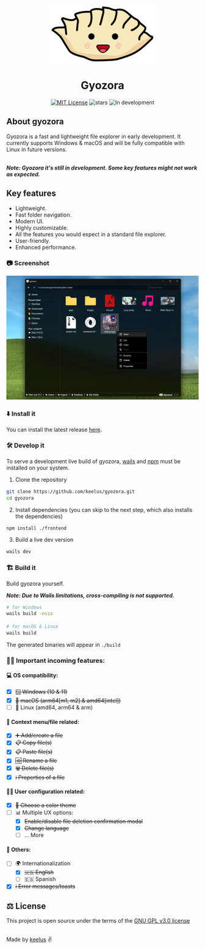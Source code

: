 <p align="center">
  <img src=".github/gyozora.png" alt="Logo" height=150 />
</p>

<h1 align="center">Gyozora</h1>

<p align="center">
  <a href="./LICENSE.md"><img src="https://img.shields.io/badge/⚖️ license-GNU%20GPL%20v3.0-blue" alt="MIT License"></a>
  <img src="https://img.shields.io/github/stars/keelus/gyozora?color=red&logo=github" alt="stars">
  <img src="https://img.shields.io/badge/🚧 In%20development-FCBA03" alt="In development" />
</p>

<h2>About gyozora</h2>
Gyozora is a fast and lightweight file explorer in early development. It currently supports Windows & macOS and will be fully compatible with Linux in future versions. <br /><br />

***Note: Gyozora it's still in development. Some key features might not work as expected.***

<h2>Key features</h2>

- Lightweight.
- Fast folder navigation.
- Modern UI.
- Highly customizable.
- All the features you would expect in a standard file explorer.
- User-friendly.
- Enhanced performance.


### 📷 Screenshot

<img src=".github/gyozora_screenshot.webp"  alt="Gyozora screenshot" />

### ⬇️ Install it
You can install the latest release <a href="https://github.com/keelus/gyozora/releases/latest">here</a>.

### 🛠️ Develop it
To serve a development live build of gyozora, <a href="https://wails.io/">wails</a> and <a href="https://www.npmjs.com/">npm</a> must be installed on your system.
1. Clone the repository
```bash
git clone https://github.com/keelus/gyozora.git
cd gyozora
```
2. Install dependencies (you can skip to the next step, which also installs the dependencies)
```bash
npm install ./frontend
```
3. Build a live dev version
```bash
wails dev
```
### 🏗️ Build it
Build gyozora yourself.

***Note: Due to Wails limitations, cross-compiling is not supported.***
```bash
# for Windows
wails build -nsis

# for macOS & Linux
wails build
```
The generated binaries will appear in `./build`

### 🥟📂 Important incoming features:

#### 💻 OS compatibility:
- [x] ~~🪟 Windows (10 & 11)~~
- [x] ~~🍎 macOS (arm64[m1, m2] & amd64[intel])~~
- [ ] 🐧 Linux (amd64, arm64 & arm)

#### 📄 Context menu/file related:
- [x] ~~➕ Add/create a file~~
- [x] ~~📋 Copy file(s)~~
- [x] ~~📋 Paste file(s)~~
- [x] ~~🆔 Rename a file~~
- [x] ~~🗑️ Delete file(s)~~
- [x] ~~ℹ️ Properties of a file~~

#### 🧑‍💻 User configuration related:
- [x] ~~🎨 Choose a color theme~~
- [ ] 📊 Multiple UX options:
  - [x] ~~Enable/disable file deletion confirmation modal~~
  - [x] ~~Change language~~
  - [ ] ... More

#### 🥟 Others:
- [ ] 🌍 Internationalization
  - [x] ~~🇺🇸 English~~
  - [ ] 🇪🇸 Spanish
- [x] ~~ℹ️ Error messages/toasts~~

## ⚖️ License
This project is open source under the terms of the [GNU GPL v3.0 license](./LICENSE)

<br />
Made by <a href="https://github.com/keelus">keelus</a> ✌️
